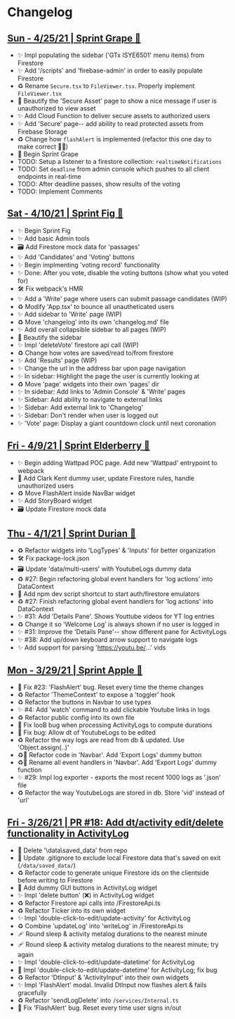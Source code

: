 # Changelog

## [Sun - 4/25/21 | Sprint Grape 🍇](#)
- ✨ Impl populating the sidebar ('GTx ISYE6501' menu items) from Firestore
- ✨ Add '/scripts' and 'firebase-admin' in order to easily populate Firestore
- ♻️ Rename `Secure.tsx` to `FileViewer.tsx`. Properly implement `FileViewer.tsx`
- 💄 Beautify the 'Secure Asset' page to show a nice message if user is unauthorized to view asset
- ✨ Add Cloud Function to deliver secure assets to authorized users
- ✨ Add 'Secure' page-- add ability to read protected assets from Firebase Storage
- ♻️ Change how `flashAlert` is implemented (refactor this one day to make correct 🤦‍♂️)
- 🍇 Begin Sprint Grape
- TODO: Setup a listener to a firestore collection: `realtimeNotifications`
- TODO: Set `deadline` from admin console which pushes to all client endpoints in real-time
- TODO: After deadline passes, show results of the voting
- TODO: Implement Comments

## [Sat - 4/10/21 | Sprint Fig 🥝](https://github.com/r002/captains-log/pull/41)
- ✨ Begin Sprint Fig
- ✨ Add basic Admin tools
- 🗃 Add Firestore mock data for 'passages'
- ✨ Add 'Candidates' and 'Voting' buttons
- ✨ Begin implmenting 'voting record' functionality
- ✨ Done: After you vote, disable the voting buttons (show what you voted for)
- 🛠 Fix webpack's HMR
- ✨ Add a 'Write' page where users can submit passage candidates (WIP)
- ♻️ Modify 'App.tsx' to bounce all unautheticated users
- ✨ Add sidebar to 'Write' page (WIP)
- ♻️ Move 'changelog' into its own 'changelog.md' file
- ✨ Add overall collapsible sidebar to all pages (WIP)
- 💄 Beautify the sidebar
- ✨ Impl 'deleteVote' firestore api call (WIP)
- ♻️ Change how votes are saved/read to/from firestore
- ✨ Add 'Results' page (WIP)
- ✨ Change the url in the address bar upon page navigation
- ✨ In sidebar: Highlight the page the user is currently looking at
- ♻️ Move 'page' widgets into their own 'pages' dir
- ✨ In sidebar: Add links to 'Admin Console' & 'Write' pages
- ✨ Sidebar: Add ability to navigate to external links
- ✨ Sidebar: Add external link to 'Changelog'
- ✨ Sidebar: Don't render when user is logged out
- ✨ 'Vote' page: Display a giant countdown clock until next coronation

## [Fri - 4/9/21 | Sprint Elderberry 🍒](https://github.com/r002/captains-log/pull/40)
- ✨ Begin adding Wattpad POC page. Add new 'Wattpad' entrypoint to webpack
- 🛂 Add Clark Kent dummy user, update Firestore rules, handle unauthorized users
- ♻️ Move FlashAlert inside NavBar widget
- ✨ Add StoryBoard widget
- 🗃 Update Firestore mock data


## [Thu - 4/1/21 | Sprint Durian 🍈](https://github.com/r002/captains-log/pull/33)
- ♻️ Refactor widgets into 'LogTypes' & 'Inputs' for better organization</li>
- 🛠 Fix package-lock.json</li>
- 🗃 Update 'data/multi-users' with YoutubeLogs dummy data</li>
- ♻️ #27: Begin refactoring global event handlers for 'log actions' into DataContext</li>
- 🔨 Add npm dev script shortcut to start auth/firestore emulators</li>
- ♻️ #27: Finish refactoring global event handlers for 'log actions' into DataContext</li>
- ✨ #31: Add 'Details Pane'. Shows Youttube videos for YT log entries</li>
- ♻️ Change it so 'Welcome Log' is always shown if no user is logged in</li>
- ✨ #31: Improve the 'Details Pane'-- show different pane for ActivityLogs</li>
- ✨ #38: Add up/down keyboard arrow support to navigate logs</li>
- ✨ Add support for parsing 'https://youtu.be/...' vids</li>

## [Mon - 3/29/21 | Sprint Apple 🍎](https://github.com/r002/captains-log/pull/24)
- 🐞 Fix #23: 'FlashAlert' bug. Reset every time the theme changes</li>
- ♻️ Refactor 'ThemeContext' to expose a 'toggler' hook</li>
- ♻️ Refactor the buttons in Navbar to use types</li>
- ✨ #4: Add 'watch' command to add clickable Youtube links in logs</li>
- ♻️ Refactor public config into its own file</li>
- 🐞 Fix IooB bug when processing ActivityLogs to compute durations</li>
- 🐞 Fix bug: Allow dt of YoutubeLogs to be edited</li>
- ♻️ Refactor the way logs are read from db & updated. Use 'Object.assign(..)'</li>
- ♻️🤡 Refactor code in 'Navbar'. Add 'Export Logs' dummy button</li>
- ♻️🤡 Rename all event handlers in 'Navbar'. Add 'Export Logs' dummy function</li>
- ✨ #29: Impl log exporter - exports the most recent 1000 logs as '.json' file</li>
- ♻️ Refactor the way YoutubeLogs are stored in db. Store 'vid' instead of 'url'</li>

## [Fri - 3/26/21 | PR #18: Add dt/activity edit/delete functionality in ActivityLog](https://github.com/r002/captains-log/pull/18)
- 🧹 Delete '\data\saved_data' from repo</li>
- 🙈 Update .gitignore to exclude local Firestore data that's saved on exit (`/data/saved_data/`)</li>
- ♻️ Refactor code to generate unique Firestore ids on the clientside before writing to Firestore</li>
- 🤡 Add dummy GUI buttons in ActivityLog widget</li>
- ✨ Impl 'delete button' (❌) in ActivityLog widget</li>
- ♻️ Refactor Firestore api calls into /FirestoreApi.ts</li>
- ♻️ Refactor Ticker into its own widget</li>
- ✨ Impl 'double-click-to-edit/update-activity' for ActivityLog</li>
- ♻️ Combine 'updateLog' into 'writeLog' in /FirestoreApi.ts</li>
- 🩹 Round sleep & activity metalog durations to the nearest minute</li>
- 🩹 Round sleep & activity metalog durations to the nearest minute; try again</li>
- ✨ Impl 'double-click-to-edit/update-datetime' for ActivityLog</li>
- 🐞 Impl 'double-click-to-edit/update-datetime' for ActivityLog; fix bug</li>
- ♻️ Refactor 'DtInput' & 'ActivityInput' into their own widgets</li>
- ✨ Impl 'FlashAlert' modal. Invalid DtInput now flashes alert & fails gracefully</li>
- ♻️ Refactor 'sendLogDelete' into `/services/Internal.ts`</li>
- 🐞 Fix 'FlashAlert' bug. Reset every time user signs in/out</li>

